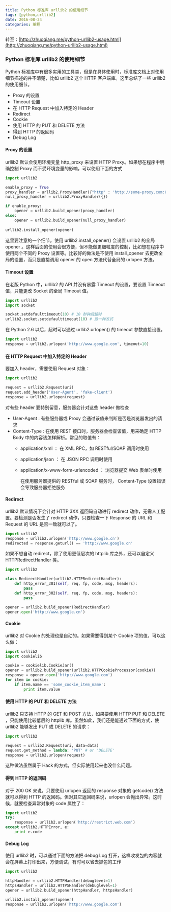 ```yaml
---
title: Python 标准库 urllib2 的使用细节
tags: [python,urllib2]
date: 2016-08-24
categories: 编程
---
```


转至：[http://zhuoqiang.me/python-urllib2-usage.html](http://zhuoqiang.me/python-urllib2-usage.html)

### Python 标准库 urllib2 的使用细节

Python 标准库中有很多实用的工具类，但是在具体使用时，标准库文档上对使用细节描述的并不清楚，比如 urllib2 这个 HTTP 客户端库。这里总结了一些 urllib2 的使用细节。

- Proxy 的设置
- Timeout 设置
- 在 HTTP Request 中加入特定的 Header
- Redirect
- Cookie
- 使用 HTTP 的 PUT 和 DELETE 方法
- 得到 HTTP 的返回码
- Debug Log

#### Proxy 的设置
urllib2 默认会使用环境变量 http_proxy 来设置 HTTP Proxy。如果想在程序中明确控制 Proxy 而不受环境变量的影响，可以使用下面的方式

```python
import urllib2

enable_proxy = True
proxy_handler = urllib2.ProxyHandler({"http" : 'http://some-proxy.com:8080'})
null_proxy_handler = urllib2.ProxyHandler({})

if enable_proxy:
    opener = urllib2.build_opener(proxy_handler)
else:
    opener = urllib2.build_opener(null_proxy_handler)
    
urllib2.install_opener(opener)
```
这里要注意的一个细节，使用 urllib2.install_opener() 会设置 urllib2 的全局 opener 。这样后面的使用会很方便，但不能做更细粒度的控制，比如想在程序中使用两个不同的 Proxy 设置等。比较好的做法是不使用 install_opener 去更改全局的设置，而只是直接调用 opener 的 open 方法代替全局的 urlopen 方法。

#### Timeout 设置
在老版 Python 中，urllib2 的 API 并没有暴露 Timeout 的设置，要设置 Timeout 值，只能更改 Socket 的全局 Timeout 值。

```python
import urllib2
import socket

socket.setdefaulttimeout(10) # 10 秒钟后超时
urllib2.socket.setdefaulttimeout(10) # 另一种方式
```

在 Python 2.6 以后，超时可以通过 urllib2.urlopen() 的 timeout 参数直接设置。
```python
import urllib2
response = urllib2.urlopen('http://www.google.com', timeout=10)
```

#### 在 HTTP Request 中加入特定的 Header
要加入 header，需要使用 Request 对象：

```python
import urllib2

request = urllib2.Request(uri)
request.add_header('User-Agent', 'fake-client')
response = urllib2.urlopen(request)
```
对有些 header 要特别留意，服务器会针对这些 header 做检查

+ User-Agent : 有些服务器或 Proxy 会通过该值来判断是否是浏览器发出的请求
+ Content-Type : 在使用 REST 接口时，服务器会检查该值，用来确定 HTTP Body 中的内容该怎样解析。常见的取值有：
	+ application/xml ： 在 XML RPC，如 RESTful/SOAP 调用时使用
	+ application/json ： 在 JSON RPC 调用时使用
	+ application/x-www-form-urlencoded ： 浏览器提交 Web 表单时使用
	
		在使用服务器提供的 RESTful 或 SOAP 服务时， Content-Type 设置错误会导致服务器拒绝服务

#### Redirect
urllib2 默认情况下会针对 HTTP 3XX 返回码自动进行 redirect 动作，无需人工配置。要检测是否发生了 redirect 动作，只要检查一下 Response 的 URL 和 Request 的 URL 是否一致就可以了。

```python
import urllib2
response = urllib2.urlopen('http://www.google.cn')
redirected = response.geturl() == 'http://www.google.cn'
```

如果不想自动 redirect，除了使用更低层次的 httplib 库之外，还可以自定义 HTTPRedirectHandler 类。

```python
import urllib2

class RedirectHandler(urllib2.HTTPRedirectHandler):
    def http_error_301(self, req, fp, code, msg, headers):
        pass
    def http_error_302(self, req, fp, code, msg, headers):
        pass

opener = urllib2.build_opener(RedirectHandler)
opener.open('http://www.google.cn')
```

#### Cookie
urllib2 对 Cookie 的处理也是自动的。如果需要得到某个 Cookie 项的值，可以这么做：

```python
import urllib2
import cookielib

cookie = cookielib.CookieJar()
opener = urllib2.build_opener(urllib2.HTTPCookieProcessor(cookie))
response = opener.open('http://www.google.com')
for item in cookie:
    if item.name == 'some_cookie_item_name':
        print item.value
```

#### 使用 HTTP 的 PUT 和 DELETE 方法
urllib2 只支持 HTTP 的 GET 和 POST 方法，如果要使用 HTTP PUT 和 DELETE ，只能使用比较低层的 httplib 库。虽然如此，我们还是能通过下面的方式，使 urllib2 能够发出 PUT 或 DELETE 的请求：

```python
import urllib2

request = urllib2.Request(uri, data=data)
request.get_method = lambda: 'PUT' # or 'DELETE'
response = urllib2.urlopen(request)
```
这种做法虽然属于 Hack 的方式，但实际使用起来也没什么问题。

#### 得到 HTTP 的返回码
对于 200 OK 来说，只要使用 urlopen 返回的 response 对象的 getcode() 方法就可以得到 HTTP 的返回码。但对其它返回码来说，urlopen 会抛出异常。这时候，就要检查异常对象的 code 属性了：

```python
import urllib2
try:
    response = urllib2.urlopen('http://restrict.web.com')
except urllib2.HTTPError, e:
    print e.code
```

#### Debug Log
使用 urllib2 时，可以通过下面的方法把 debug Log 打开，这样收发包的内容就会在屏幕上打印出来，方便调试，有时可以省去抓包的工作

```python
import urllib2

httpHandler = urllib2.HTTPHandler(debuglevel=1)
httpsHandler = urllib2.HTTPSHandler(debuglevel=1)
opener = urllib2.build_opener(httpHandler, httpsHandler)

urllib2.install_opener(opener)
response = urllib2.urlopen('http://www.google.com')
```
